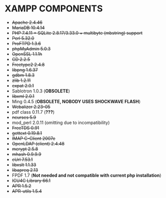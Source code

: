 # XAMPP COMPONENTS

- ~~Apache 2.4.46~~
- ~~MariaDB 10.4.14~~
- ~~PHP 7.4.11 + SQLite 2.8.17/3.33.0 + multibyte (mbstring) support~~
- ~~Perl 5.32.0~~
- ~~ProFTPD 1.3.6~~
- ~~phpMyAdmin 5.0.3~~
- ~~OpenSSL 1.1.1h~~
- ~~GD 2.2.5~~
- ~~Freetype2 2.4.8~~
- ~~libpng 1.6.37~~
- ~~gdbm 1.8.3~~
- ~~zlib 1.2.11~~
- ~~expat 2.0.1~~
- Sablotron 1.0.3 (**OBSOLETE**)
- ~~libxml 2.0.1~~
- Ming 0.4.5 (**OBSOLETE, NOBODY USES SHOCKWAVE FLASH**)
- ~~Webalizer 2.23-05~~
- pdf class 0.11.7 (**???**)
- ~~ncurses 5.9~~
- mod_perl 2.0.11 (omitting due to incompatibility)
- ~~FreeTDS 0.91~~
- ~~gettext 0.19.8.1~~
- ~~IMAP C-Client 2007e~~
- ~~OpenLDAP (client) 2.4.48~~
- ~~mcrypt 2.5.8~~
- ~~mhash 0.9.9.9~~
- ~~cUrl 7.53.1~~
- ~~libxslt 1.1.33~~
- ~~libapreq 2.13~~
- FPDF 1.7 (**Not needed and not compatible with current php installation**)
- ~~ICU4C Library 66.1~~
- ~~APR 1.5.2~~
- ~~APR-utils 1.5.4~~
